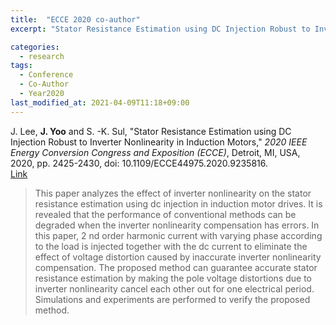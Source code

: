 ```yaml
---
title:  "ECCE 2020 co-author"
excerpt: "Stator Resistance Estimation using DC Injection Robust to Inverter Nonlinearity in Induction Motors."

categories:
  - research
tags:
  - Conference
  - Co-Author
  - Year2020
last_modified_at: 2021-04-09T11:18+09:00
---
```


J. Lee, **J. Yoo** and S. -K. Sul, "Stator Resistance Estimation using DC Injection Robust to Inverter Nonlinearity in Induction Motors," *2020 IEEE Energy Conversion Congress and Exposition (ECCE)*, Detroit, MI, USA, 2020, pp. 2425-2430, doi: 10.1109/ECCE44975.2020.9235816.  
[Link](https://ieeexplore.ieee.org/document/9235816)  
  
>This paper analyzes the effect of inverter nonlinearity on the stator resistance estimation using dc injection in induction motor drives. It is revealed that the performance of conventional methods can be degraded when the inverter nonlinearity compensation has errors. In this paper, 2 nd order harmonic current with varying phase according to the load is injected together with the dc current to eliminate the effect of voltage distortion caused by inaccurate inverter nonlinearity compensation. The proposed method can guarantee accurate stator resistance estimation by making the pole voltage distortions due to inverter nonlinearity cancel each other out for one electrical period. Simulations and experiments are performed to verify the proposed method.
